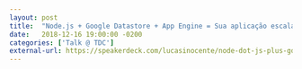 ```yaml
---
layout: post
title:  "Node.js + Google Datastore + App Engine = Sua aplicação escalando automaticamente"
date:   2018-12-16 19:00:00 -0200
categories: ['Talk @ TDC']
external-url: https://speakerdeck.com/lucasinocente/node-dot-js-plus-google-datastore-plus-app-engine-equals-sua-aplicacao-escalando-automaticamente
---
```

